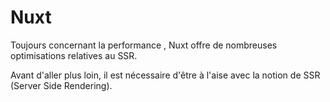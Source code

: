 # Nuxt

Toujours concernant la performance <mdi-lightning-bolt-outline />, Nuxt offre de nombreuses optimisations relatives au SSR.

Avant d'aller plus loin, il est nécessaire d'être à l'aise avec la notion de SSR (Server Side Rendering).